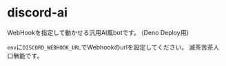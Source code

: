 # discord-ai
WebHookを指定して動かせる汎用AI風botです。 (Deno Deploy用)

`env`に`DISCORD_WEBHOOK_URL`でWebhookのurlを設定してください。
滅茶苦茶人口無能です。